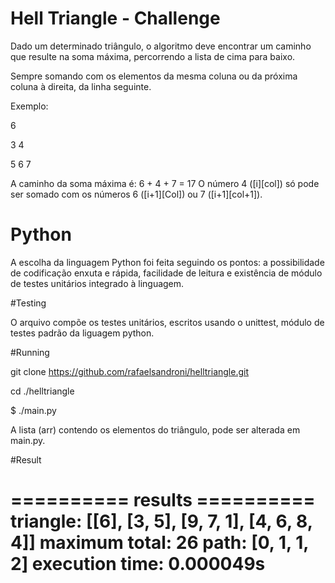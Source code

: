 # Hell Triangle - Challenge

Dado um determinado triângulo, o algoritmo deve encontrar um caminho que resulte na soma máxima, percorrendo a lista de cima para baixo.

Sempre somando com os elementos da mesma coluna ou da próxima coluna à direita, da linha seguinte.

Exemplo:

6

3 4

5 6 7

A caminho da soma máxima é: 6 + 4 + 7 = 17
O número 4 ([i][col]) só pode ser somado com os números 6 ([i+1][Col]) ou 7 ([i+1][col+1]).

# Python

A escolha da linguagem Python foi feita seguindo os pontos: a possibilidade de codificação enxuta e rápida, facilidade de leitura e existência de módulo de testes unitários integrado à linguagem.

#Testing 

O arquivo compõe os testes unitários, escritos usando o unittest, módulo de testes padrão da liguagem python.

#Running

git clone https://github.com/rafaelsandroni/helltriangle.git

cd ./helltriangle

$ ./main.py

A lista (arr) contendo os elementos do triângulo, pode ser alterada em main.py.

#Result

========== results ==========
 triangle: [[6], [3, 5], [9, 7, 1], [4, 6, 8, 4]] 
 maximum total: 26
 path: [0, 1, 1, 2] 
 execution time: 0.000049s
=============================




